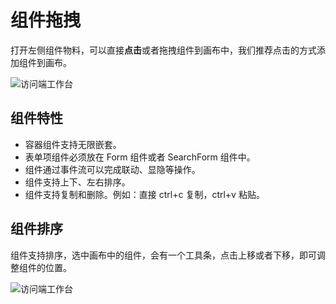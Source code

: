 # 组件拖拽

打开左侧组件物料，可以直接**点击**或者拖拽组件到画布中，我们推荐点击的方式添加组件到画布。

![访问端工作台](/page/drag.png)

## 组件特性

- 容器组件支持无限嵌套。
- 表单项组件必须放在 Form 组件或者 SearchForm 组件中。
- 组件通过事件流可以完成联动、显隐等操作。
- 组件支持上下、左右排序。
- 组件支持复制和删除。例如：直接 ctrl+c 复制，ctrl+v 粘贴。

## 组件排序

组件支持排序，选中画布中的组件，会有一个工具条，点击上移或者下移，即可调整组件的位置。

![访问端工作台](/page/sort.png)

